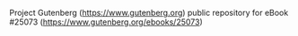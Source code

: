 Project Gutenberg (https://www.gutenberg.org) public repository for eBook #25073 (https://www.gutenberg.org/ebooks/25073)
